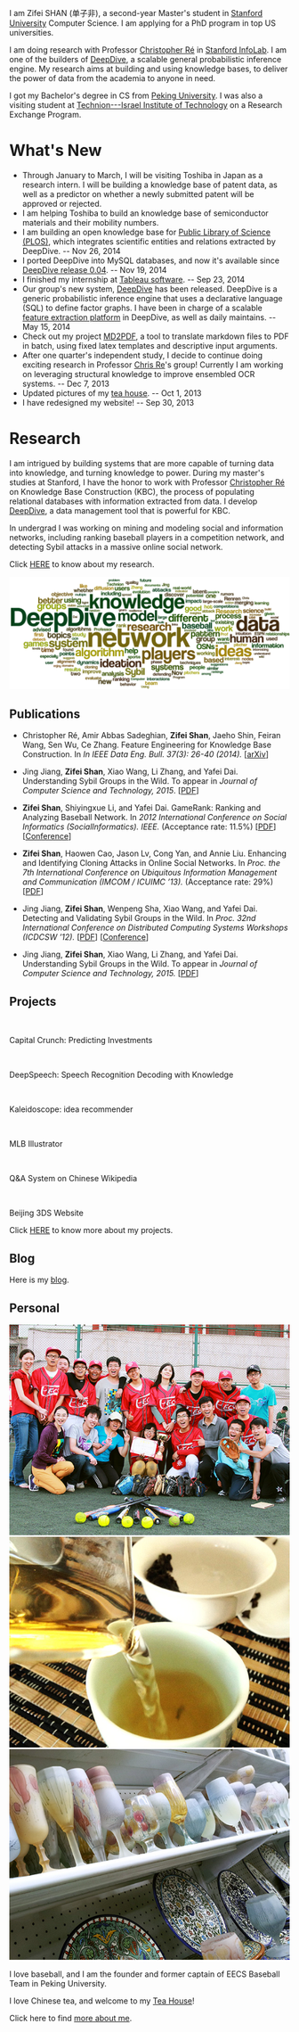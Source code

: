 I am Zifei SHAN (单子非), a second-year Master's student in [Stanford
University](http://www.stanford.edu/) Computer Science.
I am applying for a PhD program in top US universities. 

I am doing research with Professor [Christopher
Ré](http://cs.stanford.edu/people/chrismre/) in [Stanford
InfoLab](http://infolab.stanford.edu/). I am one of the builders of
[DeepDive](http://deepdive.stanford.edu/), a scalable general
probabilistic inference engine. My research aims at building and using
knowledge bases, to deliver the power of data from the academia to
anyone in need.

<!-- Specifically, I am exploring the idea of using joint probabilistic
inference to integrate all kinds of knowledge in sophisticated computer
tasks. My current efforts towards this goal include: using high-level
knowledge to build "smarter" Optical Character Recognition (OCR), and
Speech Recognition systems.
 -->

<!-- I am interested in data mining, specifically using structural knowledge to improve low-level computer tasks. I believe that views from interdisciplinary areas can burst into wonderful ideas that refresh the world. -->

I got my Bachelor's degree in CS from [Peking University](http://www.pku.edu.cn). I was also a visiting student at [Technion---Israel Institute of Technology](http://www.technion.ac.il/en) on a Research Exchange Program.

<!-- 
I am Zifei SHAN (单子非), a senior undergraduate in [Computer Science](http://http://eecs.pku.edu.cn/) department of [Peking University](http://www.pku.edu.cn). I was also a visiting student at [Technion---Israel Institute of Technology](http://www.technion.ac.il/en), on a Research Exchange Program. -->


<!-- I plan to focus on research during my Master's, and apply to CS PhD programs at top US universities after Master's graduation. I want to become a faculty member in universities to continue my research career.
 -->

What's New
====

* Through January to March, I will be visiting Toshiba in Japan as a research intern. I will be building a knowledge base of patent data, as well as a predictor on whether a newly submitted patent will be approved or rejected.
* I am helping Toshiba to build an knowledge base of semiconductor materials and their mobility numbers.
* I am building an open knowledge base for [Public Library of Science (PLOS)](http://www.plos.org/), which integrates scientific entities and relations extracted by DeepDive. -- Nov 26, 2014
* I ported DeepDive into MySQL databases, and now it's available since [DeepDive release 0.04](https://github.com/HazyResearch/deepdive/releases). -- Nov 19, 2014
* I finished my internship at [Tableau software](http://www.tableausoftware.com/). -- Sep 23, 2014
* Our group's new system, [DeepDive](http://deepdive.stanford.edu/) has been released. DeepDive is a generic probabilistic inference engine that uses a declarative language (SQL) to define factor graphs. I have been in charge of a scalable [feature extraction platform](http://deepdive.stanford.edu/doc/basics/extractors.html) in DeepDive, as well as daily maintains. -- May 15, 2014
* Check out my project [MD2PDF](https://github.com/zifeishan/md2pdf-batch), a tool to translate markdown files to PDF in batch, using fixed latex templates and descriptive input arguments. 
* After one quarter's independent study, I decide to continue doing exciting research in Professor [Chris Re](http://cs.stanford.edu/people/chrismre/)'s group! Currently I am working on leveraging structural knowledge to improve ensembled OCR systems. -- Dec 7, 2013
* Updated pictures of my [tea house]({{ref:2013/09/14/my-tea-house/}}). -- Oct 1, 2013
* I have redesigned my website! -- Sep 30, 2013

Research 
====

I am intrigued by building systems that are more capable of turning
data into knowledge, and turning knowledge to power. During my
master's studies at Stanford, I have the honor to work with Professor
[Christopher Ré](http://cs.stanford.edu/people/chrismre/) on Knowledge
Base Construction (KBC), the process of populating relational
databases with information extracted from data. I develop
[DeepDive](http://deepdive.stanford.edu/), a data management tool that
is powerful for KBC.

In undergrad I was working on mining and modeling social and information networks, including ranking baseball players in a competition network, and detecting Sybil attacks in a massive online social network. 


<!-- <div class="row">
<div class="col-md-10 col-md-offset-1">
  <div class="col-md-4">
    <div class="thumbnail">
    <a href="/research/#gamerank"><img class="" title="" src="{{ref:images/gamerank_thumb.png}}" /></a>
    </div>
    <p>Ranking Baseball Networks</p>
  </div>

  <div class="col-md-4">
    <div class="thumbnail">
    <a href="/research/#cloning">
      <img class="" title="" src="{{ref:images/cloning_thumb.png}}" />
    </a>
    </div>
    <p>Cloning Attacks in OSNs</p>
  </div>

  <div class="col-md-4">
    <div class="thumbnail">
      <a href="/research/#sybil">
        <img class="" title="" src="{{ref:images/sybil_thumb.png}}" />
      </a>
    </div>
    <p>Detect OSN Sybil Groups</p>
  </div>
</div>
</div>
 -->

<!-- Research
----

My research interests are data mining and large social networks, 
in particular network dynamics and robustness, and human behaviors in real-world settings.
The general goal of my research is discovering knowledge and enriching machines' intelligence, thus enhancing the connection between the real world and the binary one.
 -->

<!-- During my undergraduate studies I lead independent research projects on
*ranking and analyzing competitive sports networks*, and 
*defending against cloning attacks in Onine Social Networks (OSNs)*; 
I am also engaged into research topics in
*detecting Sybil groups in OSNs* 
and *measuring latent and visible user interaction graphs*, 
supervised by Professor Yafei Dai in my lab.
Meantime, I am keeping myself up with professional research skills, to become a qualified researcher in the future.
 -->

Click [HERE]({{ref:research/}}) to know about my research.

<div class="row">
  <div class="col-md-6 col-md-offset-3">
    <div class="col-md-12">
      <div class="thumbnail" style="max-width: 100%;">
        <a href="{{ref:research/}}">
          <img class="" title="" src="/images/wordcloud.png" />
        </a>
      </div>
    </div>
  </div>
</div>


<!-- ### Research Group

I was in [Computer Networks and Distributed Systems Lab](http://net.pku.edu.cn/p2p/doku.php) of Peking University, advised by professor [Yafei Dai](http://cn.linkedin.com/pub/yafei-dai/9/291/b1). I mainly work with Dr. Jing Jiang on Online Social Networks.

I am one of the co-leaders of "Universal UI" research group, advised by Prof. [Daniel A. Freedman](http://www.danielfreedman.org). My team members are: [Scott Cheng](http://www.scottcheng.com), [Haoyu Zhang](http://www.haoyuzhang.org), Chris (Xiuhan) Hu, and Chen Yu.

I was on the "Technion-Peking Research Exchange Program", together with seven other PKU students: Annie Liu, [Haoyu Zhang](http://www.haoyuzhang.org), Zhao Yang, [Yilun Zhang](http://www.yilunzhang.com), Michelle Ma, Jason Lv, and Winnie Liu. 
 -->

Publications
----

<!-- ### Peer-Reviewed Publications -->
 
* Christopher Ré, Amir Abbas Sadeghian, **Zifei Shan**, Jaeho Shin, Feiran Wang, Sen Wu, Ce Zhang.
  Feature Engineering for Knowledge Base Construction. In *In IEEE Data Eng. Bull. 37(3): 26-40 (2014).*
  [[arXiv](http://arxiv.org/abs/1407.6439)]

* Jing Jiang, **Zifei Shan**, Xiao Wang, Li Zhang, and Yafei Dai. 
  Understanding Sybil Groups in the Wild. 
  To appear in *Journal of Computer Science and Technology, 2015*.
  [[PDF]({{ref:files/sybil_final.pdf}})]

* **Zifei Shan**, Shiyingxue Li, and Yafei Dai.
  GameRank: Ranking and Analyzing Baseball Network.
  In
  *2012 International Conference on Social Informatics (SocialInformatics). IEEE.* (Acceptance rate: 11.5%)
  [[PDF]({{ref:files/gamerank_zifeishan.pdf}})]
  [[Conference](http://ieeexplore.ieee.org/xpls/abs_all.jsp?arnumber=6542447)]

* **Zifei Shan**, Haowen Cao, Jason Lv, Cong Yan, and Annie Liu.
  Enhancing and Identifying Cloning Attacks in Online Social Networks.
  In 
  *Proc. the 7th International Conference on Ubiquitous Information Management and Communication (IMCOM / ICUIMC ’13).* (Acceptance rate: 29%)
  [[PDF](http://dl.acm.org/citation.cfm?id=2448615)]

* Jing Jiang, **Zifei Shan**, Wenpeng Sha, Xiao Wang, and Yafei Dai.
  Detecting and Validating Sybil Groups in the Wild.
  In 
  *Proc. 32nd International Conference on Distributed Computing Systems Workshops (ICDCSW ’12).*
  [[PDF](http://ieeexplore.ieee.org/stamp/stamp.jsp?tp=&arnumber=6258146)]
  [[Conference](http://www.icuimc.org/)]

* Jing Jiang, **Zifei Shan**, Xiao Wang, Li Zhang, and Yafei Dai. Understanding Sybil Groups in the Wild. To appear in *Journal of Computer Science and Technology, 2015.* 
  [[PDF]({{ref:files/sybil_final.pdf}})]

<!-- ### Manuscripts in Submission

* Jing Jiang, **Zifei Shan**, Xiao Wang, Li Zhang, and Yafei Dai.
  Understanding Sybil Groups in the Wild,
  submitted to 
  *Science China.*
 -->

Projects
----

<div class="row">
<div class="col-md-10 col-md-offset-1">

<div class="row">
  <div class="col-md-4">
      <div class="thumbnail">
      <a href="/projects/#capital-crunch"><img class="" title="" src="{{ref:images/capital-crunch.png}}" /></a>
  </div>
  <p>Capital Crunch: Predicting Investments</p>
  </div>


  <div class="col-md-4">
      <div class="thumbnail">
      <a href="/projects/#deepspeech"><img class="" title="" src="{{ref:images/deepspeech.png}}" /></a>
  </div>
  <p>DeepSpeech: Speech Recognition Decoding with Knowledge</p>
  </div>

  <div class="col-md-4">
      <div class="thumbnail">
      <a href="/projects/#kaleidoscope"><img class="" title="" src="{{ref:images/kaleidoscope.png}}" /></a>
  </div>
  <p>Kaleidoscope: idea recommender</p>
  </div>
</div>
<div class="row">

  <div class="col-md-4">
      <div class="thumbnail">
      <a href="/projects/#mlbi"><img class="" title="" src="{{ref:images/mlbi_large.png}}" /></a>
  </div>
  <p>MLB Illustrator</p>
  </div>

  <div class="col-md-4">
      <div class="thumbnail">
      <a href="/projects/#qa"><img class="" title="" src="{{ref:images/chinesewiki.png}}" /></a>
  </div>
  <p>Q&A System on Chinese Wikipedia</p>
  </div>

  <div class="col-md-4">
      <div class="thumbnail">
      <a href="/projects/#beijing3ds"><img class="" title="" src="{{ref:images/bj3ds.png}}" /></a>
  </div>
  <p>Beijing 3DS Website</p>
  </div>
</div>
</div>
</div>

<!--   


  <div class="col-md-4">
      <div class="thumbnail">
      <a href="/projects/#wordnet"><img class="" title="" src="{{ref:images/wordnet.png}}" /></a>
  </div>
  <p>WordNet Viewer</p>
  </div>

  <div class="col-md-4">
      <div class="thumbnail">
      <a href="/projects/#game"><img class="" title="" src="{{ref:images/2dgame.png}}" /></a>
  </div>
  <p>2D Shooting Game</p>
  </div>
 -->


Click [HERE]({{ref:projects/}}) to know more about my projects.

Blog
----
Here is my [blog]({{ref:blog/}}).


Personal
----

<div class="row">
  <div class="col-md-10 col-md-offset-1">
    <div class="col-md-4">
      <div class="thumbnail">
      <a href="/about/#baseball">
        <img class="" title="" src="/images/baseball-4-3.jpg" />
      </a>
    </div>
    </div>
    <div class="col-md-4">
      <div class="thumbnail">
      <a href="/2013/09/14/my-tea-house/">
        <img class="" title="" src="/images/tea/teahouse.jpg" />
      </a>
    </div>
    </div>
    <div class="col-md-4">
      <div class="thumbnail">
      <a href="/about/#technion">
        <img class="" title="" src="/images/technion-4-3.jpg" />
      </a>
    </div>
    </div>
</div>
</div>

I love baseball, and I am the founder and former captain of EECS Baseball Team in Peking University. 

I love Chinese tea, and welcome to my [Tea House]({{ref:2013/09/14/my-tea-house/}})!

Click here to find [more about me]({{ref:about/}}).

<!-- Contact Me
----
* Email: shanzifei@[pea-key-you] DOT edu DOT cn
* Address: 
  - 9-52-8, Canada Village
  - Technion City, Haifa 32000, Israel
* Tel: +972-054-597-[nign too eight nign]
* Follow me on [Renren](http://www.renren.com/258061142), [Weibo](http://www.weibo.com/u/1676198360), [Twitter](https://twitter.com/shanzifei), or [Facebook](https://www.facebook.com/zifei.shan).
 -->
<!-- * [link to a page]({{ref: page.html}}) -->

<!-- ![image]({{ref:images/img.jpg}}) -->

<!-- <p><img class="thumb" title="Lorem ipsum dolor sit amet, consectetuer adipiscing elit." src="{{ref:images/someimage.jpg}}" /></p> -->
